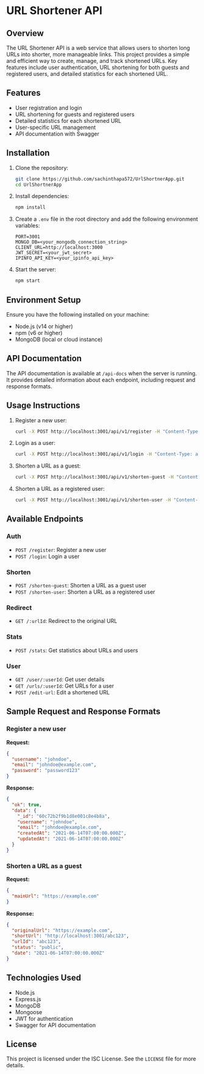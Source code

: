 # URL Shortener API

## Overview

The URL Shortener API is a web service that allows users to shorten long URLs into shorter, more manageable links. This project provides a simple and efficient way to create, manage, and track shortened URLs. Key features include user authentication, URL shortening for both guests and registered users, and detailed statistics for each shortened URL.

## Features

- User registration and login
- URL shortening for guests and registered users
- Detailed statistics for each shortened URL
- User-specific URL management
- API documentation with Swagger

## Installation

1. Clone the repository:
   ```bash
   git clone https://github.com/sachinthapa572/UrlShortnerApp.git
   cd UrlShortnerApp
   ```

2. Install dependencies:
   ```bash
   npm install
   ```

3. Create a `.env` file in the root directory and add the following environment variables:
   ```env
   PORT=3001
   MONGO_DB=<your_mongodb_connection_string>
   CLIENT_URL=http://localhost:3000
   JWT_SECRET=<your_jwt_secret>
   IPINFO_API_KEY=<your_ipinfo_api_key>
   ```

4. Start the server:
   ```bash
   npm start
   ```

## Environment Setup

Ensure you have the following installed on your machine:
- Node.js (v14 or higher)
- npm (v6 or higher)
- MongoDB (local or cloud instance)

## API Documentation

The API documentation is available at `/api-docs` when the server is running. It provides detailed information about each endpoint, including request and response formats.

## Usage Instructions

1. Register a new user:
   ```bash
   curl -X POST http://localhost:3001/api/v1/register -H "Content-Type: application/json" -d '{"username": "johndoe", "email": "johndoe@example.com", "password": "password123"}'
   ```

2. Login as a user:
   ```bash
   curl -X POST http://localhost:3001/api/v1/login -H "Content-Type: application/json" -d '{"email": "johndoe@example.com", "password": "password123"}'
   ```

3. Shorten a URL as a guest:
   ```bash
   curl -X POST http://localhost:3001/api/v1/shorten-guest -H "Content-Type: application/json" -d '{"mainUrl": "https://example.com"}'
   ```

4. Shorten a URL as a registered user:
   ```bash
   curl -X POST http://localhost:3001/api/v1/shorten-user -H "Content-Type: application/json" -H "Authorization: Bearer <your_jwt_token>" -d '{"mainUrl": "https://example.com", "userId": "<your_user_id>"}'
   ```

## Available Endpoints

### Auth

- `POST /register`: Register a new user
- `POST /login`: Login a user

### Shorten

- `POST /shorten-guest`: Shorten a URL as a guest user
- `POST /shorten-user`: Shorten a URL as a registered user

### Redirect

- `GET /:urlId`: Redirect to the original URL

### Stats

- `POST /stats`: Get statistics about URLs and users

### User

- `GET /user/:userId`: Get user details
- `GET /urls/:userId`: Get URLs for a user
- `POST /edit-url`: Edit a shortened URL

## Sample Request and Response Formats

### Register a new user

**Request:**
```json
{
  "username": "johndoe",
  "email": "johndoe@example.com",
  "password": "password123"
}
```

**Response:**
```json
{
  "ok": true,
  "data": {
    "_id": "60c72b2f9b1d8e001c8e4b8a",
    "username": "johndoe",
    "email": "johndoe@example.com",
    "createdAt": "2021-06-14T07:00:00.000Z",
    "updatedAt": "2021-06-14T07:00:00.000Z"
  }
}
```

### Shorten a URL as a guest

**Request:**
```json
{
  "mainUrl": "https://example.com"
}
```

**Response:**
```json
{
  "originalUrl": "https://example.com",
  "shortUrl": "http://localhost:3001/abc123",
  "urlId": "abc123",
  "status": "public",
  "date": "2021-06-14T07:00:00.000Z"
}
```

## Technologies Used

- Node.js
- Express.js
- MongoDB
- Mongoose
- JWT for authentication
- Swagger for API documentation

## License

This project is licensed under the ISC License. See the `LICENSE` file for more details.
